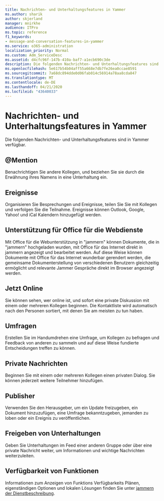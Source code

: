 ```yaml
---
title: Nachrichten- und Unterhaltungsfeatures in Yammer
ms.author: sharik
author: skjerland
manager: mnirkhe
audience: ITPro
ms.topic: reference
f1_keywords:
- message-and-conversation-features-in-yammer
ms.service: o365-administration
localization_priority: Normal
ms.custom: Adm_ServiceDesc
ms.assetid: d4cfc96f-147b-410a-baf7-a1ecb690c3de
description: Die folgenden Nachrichten- und Unterhaltungsfeatures sind in Yammer verfügbar.
ms.openlocfilehash: 5e617b54b04aff55a668e7db7fe26ea0ccae8591
ms.sourcegitcommit: 7a68dc894dde0d06fab014c56914a78aa8cda847
ms.translationtype: MT
ms.contentlocale: de-DE
ms.lasthandoff: 04/21/2020
ms.locfileid: "43640033"
---
```

# <a name="message-and-conversation-features-in-yammer"></a>Nachrichten- und Unterhaltungsfeatures in Yammer

Die folgenden Nachrichten- und Unterhaltungsfeatures sind in Yammer verfügbar.
  
## <a name="mention"></a>@Mention

Benachrichtigen Sie andere Kollegen, und beziehen Sie sie durch die Erwähnung ihres Namens in eine Unterhaltung ein.

## <a name="events"></a>Ereignisse

Organisieren Sie Besprechungen und Ereignisse, teilen Sie Sie mit Kollegen und verfolgen Sie die Teilnahme. Ereignisse können Outlook, Google, Yahoo! und iCal Kalendern hinzugefügt werden.
  
## <a name="office-for-the-web-support"></a>Unterstützung für Office für die Webdienste

Mit Office für die Webunterstützung in "jammern" können Dokumente, die in "jammern" hochgeladen wurden, mit Office für das Internet direkt in jammern angezeigt und bearbeitet werden. Auf diese Weise können Dokumente mit Office für das Internet wunderbar gerendert werden, die gemeinsame Dokumenterstellung von verschiedenen Benutzern gleichzeitig ermöglicht und relevante Jammer Gespräche direkt im Browser angezeigt werden.

## <a name="online-now"></a>Jetzt Online

Sie können sehen, wer online ist, und sofort eine private Diskussion mit einem oder mehreren Kollegen beginnen. Die Kontaktliste wird automatisch nach den Personen sortiert, mit denen Sie am meisten zu tun haben.

## <a name="polls"></a>Umfragen

Erstellen Sie im Handumdrehen eine Umfrage, um Kollegen zu befragen und Feedback von anderen zu sammeln und auf diese Weise fundierte Entscheidungen treffen zu können.
  
## <a name="private-messages"></a>Private Nachrichten

Beginnen Sie mit einem oder mehreren Kollegen einen privaten Dialog. Sie können jederzeit weitere Teilnehmer hinzufügen.

## <a name="publisher"></a>Publisher

Verwenden Sie den Herausgeber, um ein Update freizugeben, ein Dokument hinzuzufügen, eine Umfrage bekanntzugeben, jemanden zu loben oder ein Ereignis zu veröffentlichen.
    
## <a name="share-conversations"></a>Freigeben von Unterhaltungen

Geben Sie Unterhaltungen im Feed einer anderen Gruppe oder über eine private Nachricht weiter, um Informationen und wichtige Nachrichten weiterzuleiten.
  
## <a name="feature-availability"></a>Verfügbarkeit von Funktionen

Informationen zum Anzeigen von Funktions Verfügbarkeits Plänen, eigenständigen Optionen und lokalen Lösungen finden Sie unter [jammern der Dienstbeschreibung](yammer-service-description.md).
  